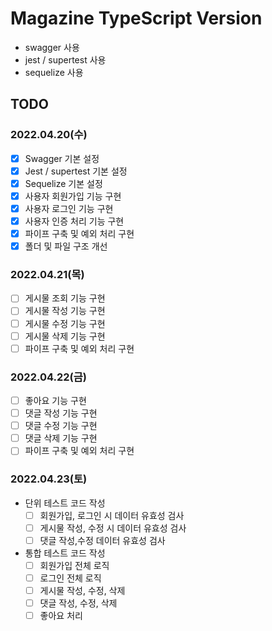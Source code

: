 # Magazine TypeScript Version

- swagger 사용
- jest / supertest 사용
- sequelize 사용

## TODO

### 2022.04.20(수)

- [x] Swagger 기본 설정
- [x] Jest / supertest 기본 설정
- [x] Sequelize 기본 설정
- [x] 사용자 회원가입 기능 구현
- [x] 사용자 로그인 기능 구현
- [x] 사용자 인증 처리 기능 구현
- [x] 파이프 구축 및 예외 처리 구현
- [x] 폴더 및 파일 구조 개선

### 2022.04.21(목)

- [ ] 게시물 조회 기능 구현
- [ ] 게시물 작성 기능 구현
- [ ] 게시물 수정 기능 구현
- [ ] 게시물 삭제 기능 구현
- [ ] 파이프 구축 및 예외 처리 구현

### 2022.04.22(금)

- [ ] 좋아요 기능 구현
- [ ] 댓글 작성 기능 구현
- [ ] 댓글 수정 기능 구현
- [ ] 댓글 삭제 기능 구현
- [ ] 파이프 구축 및 예외 처리 구현

### 2022.04.23(토)

- 단위 테스트 코드 작성
  - [ ] 회원가입, 로그인 시 데이터 유효성 검사
  - [ ] 게시물 작성, 수정 시 데이터 유효성 검사
  - [ ] 댓글 작성,수정 데이터 유효성 검사
- 통합 테스트 코드 작성
  - [ ] 회원가입 전체 로직
  - [ ] 로그인 전체 로직
  - [ ] 게시물 작성, 수정, 삭제
  - [ ] 댓글 작성, 수정, 삭제
  - [ ] 좋아요 처리
